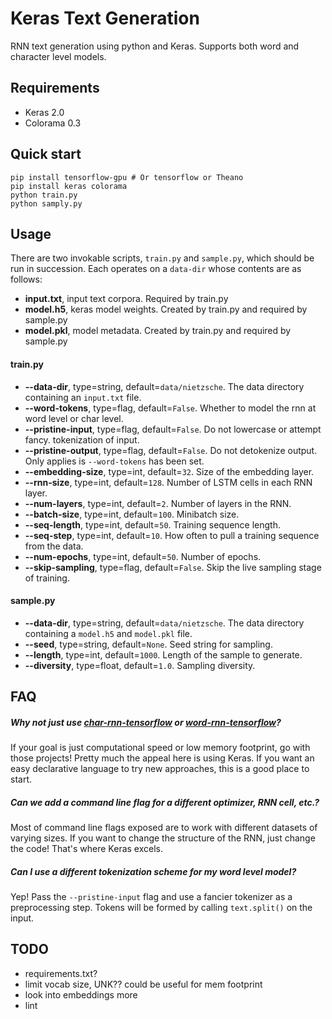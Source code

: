 Keras Text Generation
=====================

RNN text generation using python and Keras. Supports both word and character
level models.

Requirements
------------
 - Keras 2.0
 - Colorama 0.3

Quick start
-----------
```shell
pip install tensorflow-gpu # Or tensorflow or Theano
pip install keras colorama
python train.py
python samply.py
```


Usage
-----

There are two invokable scripts, `train.py` and `sample.py`, which should be run in succession. Each operates on a
`data-dir` whose contents are as follows:
 - **input.txt**, input text corpora. Required by train.py
 - **model.h5**, keras model weights. Created by train.py and required by sample.py
 - **model.pkl**, model metadata. Created by train.py and required by sample.py

#### train.py

 - **--data-dir**, type=string, default=`data/nietzsche`. The data directory
   containing an `input.txt` file.
 - **--word-tokens**, type=flag, default=`False`. Whether to model the rnn at
   word level or char level.
 - **--pristine-input**, type=flag, default=`False`. Do not lowercase or attempt
   fancy. tokenization of input.
 - **--pristine-output**, type=flag, default=`False`. Do not detokenize output.
   Only applies is `--word-tokens` has been set.
 - **--embedding-size**, type=int, default=`32`. Size of the embedding layer.
 - **--rnn-size**, type=int, default=`128`. Number of LSTM cells in each RNN
   layer.
 - **--num-layers**, type=int, default=`2`. Number of layers in the RNN.
 - **--batch-size**, type=int, default=`100`. Minibatch size.
 - **--seq-length**, type=int, default=`50`. Training sequence length.
 - **--seq-step**, type=int, default=`10`. How often to pull a training sequence
   from the data.
 - **--num-epochs**, type=int, default=`50`. Number of epochs.
 - **--skip-sampling**, type=flag, default=`False`. Skip the live sampling stage
   of training.

#### sample.py

 - **--data-dir**, type=string, default=`data/nietzsche`. The data directory
   containing a `model.h5` and `model.pkl` file.
 - **--seed**, type=string, default=`None`. Seed string for sampling.
 - **--length**, type=int, default=`1000`. Length of the sample to generate.
 - **--diversity**, type=float, default=`1.0`. Sampling diversity.


FAQ
---

##### Why not just use [char-rnn-tensorflow](https://github.com/sherjilozair/char-rnn-tensorflow) or [word-rnn-tensorflow](https://github.com/hunkim/word-rnn-tensorflow)?

If your goal is just computational speed or low memory footprint, go with those
projects! Pretty much the appeal here is using Keras. If you want an easy
declarative language to try new approaches, this is a good place to start.


##### Can we add a command line flag for a different optimizer, RNN cell, etc.?

Most of command line flags exposed are to work with different datasets of
varying sizes. If you want to change the structure of the RNN, just change the
code! That's where Keras excels.

##### Can I use a different tokenization scheme for my word level model?

Yep! Pass the `--pristine-input` flag and use a fancier tokenizer as a
preprocessing step. Tokens will be formed by calling `text.split()` on the
input.

TODO
----

 - requirements.txt?
 - limit vocab size, UNK?? could be useful for mem footprint
 - look into embeddings more
 - lint
